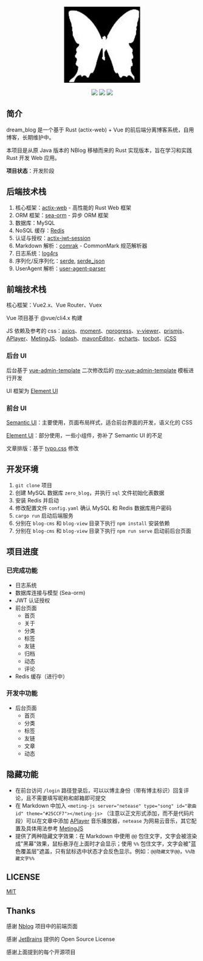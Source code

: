 <p align="center">
	<a href="https://naccl.top/" target="_blank">
		<img src="./blog-view/public/img/qr.png" alt="ZeroBlog logo" style="width: 200px; height: 200px">
	</a>
</p>
<p align="center">
	<img src="https://img.shields.io/badge/RUST-1.85-orange">
	<img src="https://img.shields.io/badge/Vue-2.6.11-brightgreen">
	<img src="https://img.shields.io/badge/license-MIT-blue">
</p>

## 简介

dream_blog 是一个基于 Rust (actix-web) + Vue 的前后端分离博客系统，自用博客，长期维护中。

本项目是从原 Java 版本的 NBlog 移植而来的 Rust 实现版本，旨在学习和实践 Rust 开发 Web 应用。

**项目状态**：开发阶段

## 后端技术栈

1. 核心框架：[actix-web](https://github.com/actix/actix-web) - 高性能的 Rust Web 框架
2. ORM 框架：[sea-orm](https://github.com/SeaQL/sea-orm) - 异步 ORM 框架
3. 数据库：MySQL
4. NoSQL 缓存：[Redis](https://github.com/redis/redis)
5. 认证与授权：[actix-jwt-session](https://github.com/orhanbalci/actix-jwt-session)
6. Markdown 解析：[comrak](https://github.com/kivikakk/comrak) - CommonMark 规范解析器
7. 日志系统：[log4rs](https://github.com/estk/log4rs)
8. 序列化/反序列化：[serde](https://github.com/serde-rs/serde), [serde_json](https://github.com/serde-rs/json)
9. UserAgent 解析：[user-agent-parser](https://github.com/magiclen/user-agent-parser)

## 前端技术栈

核心框架：Vue2.x、Vue Router、Vuex

Vue 项目基于 @vue/cli4.x 构建

JS 依赖及参考的 css：[axios](https://github.com/axios/axios)、[moment](https://github.com/moment/moment)、[nprogress](https://github.com/rstacruz/nprogress)、[v-viewer](https://github.com/fengyuanchen/viewerjs)、[prismjs](https://github.com/PrismJS/prism)、[APlayer](https://github.com/DIYgod/APlayer)、[MetingJS](https://github.com/metowolf/MetingJS)、[lodash](https://github.com/lodash/lodash)、[mavonEditor](https://github.com/hinesboy/mavonEditor)、[echarts](https://github.com/apache/echarts)、[tocbot](https://github.com/tscanlin/tocbot)、[iCSS](https://github.com/chokcoco/iCSS)

### 后台 UI

后台基于 [vue-admin-template](https://github.com/PanJiaChen/vue-admin-template) 二次修改后的 [my-vue-admin-template](https://github.com/Naccl/my-vue-admin-template) 模板进行开发

UI 框架为 [Element UI](https://github.com/ElemeFE/element)

### 前台 UI

[Semantic UI](https://semantic-ui.com/)：主要使用，页面布局样式，适合前台界面的开发，语义化的 CSS

[Element UI](https://github.com/ElemeFE/element)：部分使用，一些小组件，弥补了 Semantic UI 的不足

文章排版：基于 [typo.css](https://github.com/sofish/typo.css) 修改

## 开发环境

1. `git clone` 项目
2. 创建 MySQL 数据库 `zero_blog`，并执行 `sql` 文件初始化表数据
3. 安装 Redis 并启动
4. 修改配置文件 `config.yaml` 确认 MySQL 和 Redis 数据库用户密码
5. `cargo run` 启动后端服务
6. 分别在 `blog-cms` 和 `blog-view` 目录下执行 `npm install` 安装依赖
7. 分别在 `blog-cms` 和 `blog-view` 目录下执行 `npm run serve` 启动前后台页面

## 项目进度

### 已完成功能
- 日志系统
- 数据库连接与模型 (Sea-orm)
- JWT 认证授权
- 前台页面
  - 首页
  - 关于
  - 分类
  - 标签
  - 友链
  - 归档
  - 动态
  - 评论
- Redis 缓存（进行中）

### 开发中功能
- 后台页面
  - 首页
  - 分类
  - 标签
  - 友链
  - 文章
  - 动态

## 隐藏功能

- 在前台访问 `/login` 路径登录后，可以以博主身份（带有博主标识）回复评论，且不需要填写昵称和邮箱即可提交
- 在 Markdown 中加入 `<meting-js server="netease" type="song" id="歌曲id" theme="#25CCF7"></meting-js>` （注意以正文形式添加，而不是代码片段）可以在文章中添加 [APlayer](https://github.com/DIYgod/APlayer) 音乐播放器，`netease` 为网易云音乐，其它配置及具体用法参考 [MetingJS](https://github.com/metowolf/MetingJS)
- 提供了两种隐藏文字效果：在 Markdown 中使用 `@@` 包住文字，文字会被渲染成"黑幕"效果，鼠标悬浮在上面时才会显示；使用 `%%` 包住文字，文字会被"蓝色覆盖层"遮盖，只有鼠标选中状态才会反色显示。例如：`@@隐藏文字@@`，`%%隐藏文字%%`

## LICENSE

[MIT](./LICENSE)

## Thanks

感谢 [Nblog](https://github.com/Naccl/NBlog) 项目中的前端页面

感谢 [JetBrains](https://www.jetbrains.com/?from=ZeroBlog) 提供的 Open Source License

感谢上面提到的每个开源项目